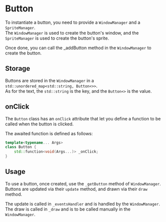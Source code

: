 # Button

To instantiate a button, you need to provide a `WindowManager` and a `SpriteManager`.<br>
The `WindowManager` is used to create the button's window, and the `SpriteManager` is used to create the button's sprite.

Once done, you can call the _addButton method in the `WindowManager` to create the button.

## Storage

Buttons are stored in the `WindowManager` in a `std::unordered_map<std::string, Button<>>`.<br>
As for the text, the `std::string` is the key, and the `Button<>` is the value.

## onClick

The `Button` class has an `onClick` attribute that let you define a function to be called when the button is clicked.<br>

The awaited function is defined as follows:
```cpp
template<typename... Args>
class Button {
    std::function<void(Args...)> _onClick;
}
```

## Usage

To use a button, once created, use the `_getButton` method of `WindowManager`.<br>
Buttons are updated via their `update` method, and drawn via their `draw` method.

The update is called in `_eventsHandler` and is handled by the `WindowManager`.<br>
The draw is called in `_draw` and is to be called manually in the `WindowManager`.
